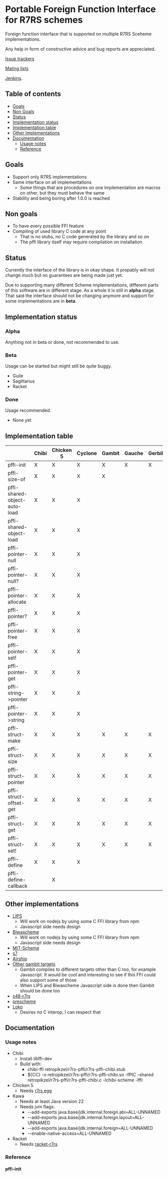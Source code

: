 # Portable Foreign Function Interface for R7RS schemes

Foreign function interface that is supported on multiple R7RS Sceheme implementations.

Any help in form of constructive advice and bug reports are appreciated.

[Issue trackers](https://sr.ht/~retropikzel/r7rs-pffi/trackers)

[Maling lists](https://sr.ht/~retropikzel/r7rs-pffi/lists)

[Jenkins](https://jenkins.scheme.org/job/r7rs/job/r7rs-srfi/job/main/).

## Table of contents

- [Goals](#goals)
- [Non Goals](#non-goals)
- [Status](#status)
- [Implementation status](#implementation-status)
- [Implementation table](#implementation-table)
- [Other Implementations](#other-implementations)
- [Documentation](#documentation)
    - [Usage notes](#usage-notes)
    - [Reference](#reference)

## Goals

- Support only R7RS implementations
- Same interface on all implementations
  - Some things that are procedures on one implementation are macros on other,
  but they must behave the same
- Stability and being boring after 1.0.0 is reached

## Non goals

- To have every possible FFI feature
- Compiling of used library C code at any point
    - That is no stubs, no C code generated by the library and so on
    - The pffi library itself may require compilation on installation

## Status

Currently the interface of the library is in okay shape. It propably will not change much but no
guarantees are being made just yet.

Due to supporting many different Scheme implementations, different parts of this software are in
different stage. As a whole it is still in **alpha** stage. That said the interface should not be
changing anymore and support for some implementations are in **beta**.

## Implementation status

### Alpha

Anything not in beta or done, not recommended to use.

### Beta

Usage can be started but might still be quite buggy.

- Guile
- Sagittarius
- Racket

### Done

Usage recommended.

- None yet

## Implementation table

|                                 | Chibi | Chicken 5 | Cyclone |  Gambit | Gauche | Gerbil | Guile | Kawa | Larceny | Mosh | Racket | Sagittarius | Skint | STklos | tr7 | Ypsilon |
| ------------------------------- | ----- | --------- | ------- | ------- | ------ | ------ | ----- | ---- | ------- | ---- | ------ | ----------- | ----- | ------ | --- | ------- |
| pffi-init                       | X     | X         | X       | X       | X      | X      | X     | X    | X       | X    | X      | X           | X     | X      |     |         |
| pffi-size-of                    | X     | X         | X       | X       |        |        | X     | X    |         | X    | X      | X           |       | X      |     |         |
| pffi-shared-object-auto-load    | X     | X         | X       |         |        |        | X     | X    |         | X    | X      | X           |       | X      |     |         |
| pffi-shared-object-load         | X     | X         | X       |         |        |        | X     | X    |         | X    | X      | X           |       | X      |     |         |
| pffi-pointer-null               | X     | X         | X       |         |        |        | X     | X    |         | X    | X      | X           |       | X      |     |         |
| pffi-pointer-null?              | X     | X         | X       |         |        |        | X     | X    |         | X    | X      | X           |       | X      |     |         |
| pffi-pointer-allocate           | X     | X         | X       |         |        |        | X     | X    |         | X    | X      | X           |       | X      |     |         |
| pffi-pointer?                   | X     | X         | X       |         |        |        | X     | X    |         | X    | X      | X           |       | X      |     |         |
| pffi-pointer-free               | X     | X         | X       |         |        |        | X     | X    |         | X    | X      | X           |       | X      |     |         |
| pffi-pointer-set!               | X     | X         | X       |         |        |        | X     | X    |         | X    | X      | X           |       |        |     |         |
| pffi-pointer-get                | X     | X         | X       |         |        |        | X     | X    |         | X    | X      | X           |       |        |     |         |
| pffi-string->pointer            | X     | X         | X       |         |        |        | X     | X    |         | X    | X      | X           |       |        |     |         |
| pffi-pointer->string            | X     | X         | X       |         |        |        | X     | X    |         | X    | X      | X           |       |        |     |         |
| pffi-struct-make                | X     | X         | X       | X       | X      | X      | X     | X    | X       | X    | X      | X           | X     | X      | X   | X       |
| pffi-struct-size                | X     | X         | X       | X       | X      | X      | X     | X    | X       | X    | X      | X           | X     | X      | X   | X       |
| pffi-struct-pointer             | X     | X         | X       | X       | X      | X      | X     | X    | X       | X    | X      | X           | X     | X      | X   | X       |
| pffi-struct-offset-get          | X     | X         | X       | X       | X      | X      | X     | X    | X       | X    | X      | X           | X     | X      | X   | X       |
| pffi-struct-get                 | X     | X         | X       | X       | X      | X      | X     | X    | X       | X    | X      | X           | X     | X      | X   | X       |
| pffi-struct-set!                | X     | X         | X       | X       | X      | X      | X     | X    | X       | X    | X      | X           | X     | X      | X   | X       |
| pffi-define                     | X     | X         | X       |         |        |        | X     | X    |         | X    | X      | X           |       |        |     |         |
| pffi-define-callback            |       | X         |         |         |        |        | X     |      |         | X    | X      | X           |       |        |     |         |

##  Other implementations

- [LIPS](https://lips.js.org/)
    - Will work on nodejs by using some C FFI library from npm
    - Javascript side needs design
- [Biwascheme](https://www.biwascheme.org/)
    - Will work on nodejs by using some C FFI library from npm
    - Javascript side needs design
- [MIT-Scheme](https://www.gnu.org/software/mit-scheme/)
- [s7](https://scheme.fail://ccrma.stanford.edu/software/snd/snd/s7.html)
- [Airship](https://gitlab.com/mbabich/airship-scheme)
- [Other gambit targets](https://gambitscheme.org/)
  - Gambit compiles to different targets other than C too, for example Javascript. It would be cool
  and interesting to see if this FFI could also support some of those
  - When LIPS and Biwascheme Javascript side is done then Gambit should be done too
- [s48-r7rs](https://codeberg.org/prescheme/s48-r7rs)
- [prescheme](https://codeberg.org/prescheme/prescheme)
- [Loko](https://scheme.fail/)
    - Desires no C interop, I can respect that

## Documentation

### Usage notes

- Chibi
    - Install libffi-dev
    - Build with:
      - chibi-ffi retropikzel/r7rs-pffi/r7rs-pffi-chibi.stub
      - ${CC} -o retropikzel/r7rs-pffi/r7rs-pffi-chibi.so -fPIC -shared retropikzel/r7rs-pffi/r7rs-pffi-chibi.c -lchibi-scheme -lffi
- Chicken 5
    - Needs [r7rs egg](https://wiki.call-cc.org/eggref/5/r7rs)
- Kawa
    - Needs at least Java version 22
    - Needs jvm flags:
        - --add-exports java.base/jdk.internal.foreign.abi=ALL-UNNAMED
        - --add-exports java.base/jdk.internal.foreign.layout=ALL-UNNAMED
        - --add-exports java.base/jdk.internal.foreign=ALL-UNNAMED
        - --enable-native-access=ALL-UNNAMED
- Racket
    - Needs [racket-r7rs](https://github.com/lexi-lambda/racket-r7rs)

### Reference

#### pffi-init

